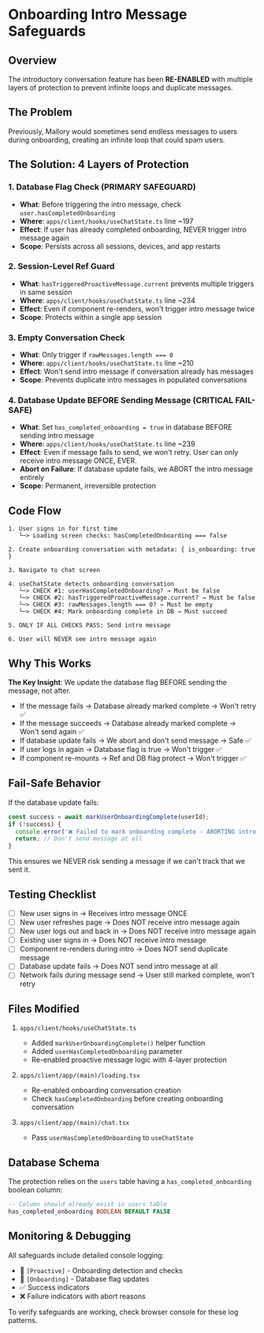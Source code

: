 # Onboarding Intro Message Safeguards

## Overview
The introductory conversation feature has been **RE-ENABLED** with multiple layers of protection to prevent infinite loops and duplicate messages.

## The Problem
Previously, Mallory would sometimes send endless messages to users during onboarding, creating an infinite loop that could spam users.

## The Solution: 4 Layers of Protection

### 1. **Database Flag Check (PRIMARY SAFEGUARD)**
- **What**: Before triggering the intro message, check `user.hasCompletedOnboarding`
- **Where**: `apps/client/hooks/useChatState.ts` line ~197
- **Effect**: If user has already completed onboarding, NEVER trigger intro message again
- **Scope**: Persists across all sessions, devices, and app restarts

### 2. **Session-Level Ref Guard**
- **What**: `hasTriggeredProactiveMessage.current` prevents multiple triggers in same session
- **Where**: `apps/client/hooks/useChatState.ts` line ~234
- **Effect**: Even if component re-renders, won't trigger intro message twice
- **Scope**: Protects within a single app session

### 3. **Empty Conversation Check**
- **What**: Only trigger if `rawMessages.length === 0`
- **Where**: `apps/client/hooks/useChatState.ts` line ~210
- **Effect**: Won't send intro message if conversation already has messages
- **Scope**: Prevents duplicate intro messages in populated conversations

### 4. **Database Update BEFORE Sending Message (CRITICAL FAIL-SAFE)**
- **What**: Set `has_completed_onboarding = true` in database BEFORE sending intro message
- **Where**: `apps/client/hooks/useChatState.ts` line ~239
- **Effect**: Even if message fails to send, we won't retry. User can only receive intro message ONCE, EVER.
- **Abort on Failure**: If database update fails, we ABORT the intro message entirely
- **Scope**: Permanent, irreversible protection

## Code Flow

```
1. User signs in for first time
   └─> Loading screen checks: hasCompletedOnboarding === false
   
2. Create onboarding conversation with metadata: { is_onboarding: true }
   
3. Navigate to chat screen
   
4. useChatState detects onboarding conversation
   └─> CHECK #1: userHasCompletedOnboarding? → Must be false
   └─> CHECK #2: hasTriggeredProactiveMessage.current? → Must be false
   └─> CHECK #3: rawMessages.length === 0? → Must be empty
   └─> CHECK #4: Mark onboarding complete in DB → Must succeed
   
5. ONLY IF ALL CHECKS PASS: Send intro message
   
6. User will NEVER see intro message again
```

## Why This Works

**The Key Insight**: We update the database flag BEFORE sending the message, not after.

- If the message fails → Database already marked complete → Won't retry ✅
- If the message succeeds → Database already marked complete → Won't send again ✅
- If database update fails → We abort and don't send message → Safe ✅
- If user logs in again → Database flag is true → Won't trigger ✅
- If component re-mounts → Ref and DB flag protect → Won't trigger ✅

## Fail-Safe Behavior

If the database update fails:
```typescript
const success = await markUserOnboardingComplete(userId);
if (!success) {
  console.error('❌ Failed to mark onboarding complete - ABORTING intro message');
  return; // Don't send message at all
}
```

This ensures we NEVER risk sending a message if we can't track that we sent it.

## Testing Checklist

- [ ] New user signs in → Receives intro message ONCE
- [ ] New user refreshes page → Does NOT receive intro message again
- [ ] New user logs out and back in → Does NOT receive intro message again
- [ ] Existing user signs in → Does NOT receive intro message
- [ ] Component re-renders during intro → Does NOT send duplicate message
- [ ] Database update fails → Does NOT send intro message at all
- [ ] Network fails during message send → User still marked complete, won't retry

## Files Modified

1. `apps/client/hooks/useChatState.ts`
   - Added `markUserOnboardingComplete()` helper function
   - Added `userHasCompletedOnboarding` parameter
   - Re-enabled proactive message logic with 4-layer protection

2. `apps/client/app/(main)/loading.tsx`
   - Re-enabled onboarding conversation creation
   - Check `hasCompletedOnboarding` before creating onboarding conversation

3. `apps/client/app/(main)/chat.tsx`
   - Pass `userHasCompletedOnboarding` to `useChatState`

## Database Schema
The protection relies on the `users` table having a `has_completed_onboarding` boolean column:

```sql
-- Column should already exist in users table
has_completed_onboarding BOOLEAN DEFAULT FALSE
```

## Monitoring & Debugging

All safeguards include detailed console logging:
- 🤖 `[Proactive]` - Onboarding detection and checks
- 🎯 `[Onboarding]` - Database flag updates
- ✅ Success indicators
- ❌ Failure indicators with abort reasons

To verify safeguards are working, check browser console for these log patterns.

